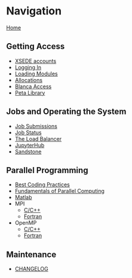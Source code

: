 # Navigation

[Home](https://github.com/ResearchComputing/Wiki_Documentation/wiki)

## Getting Access
- [XSEDE accounts](XSEDE)
- [Logging In](https://github.com/ResearchComputing/Wiki_Documentation/wiki/Logging-In)
- [Loading Modules](https://github.com/ResearchComputing/Wiki_Documentation/wiki/Loading-Modules)
- [Allocations]()
- [Blanca Access]()
- [Peta Library]()

## Jobs and Operating the System
- [Job Submissions]()
- [Job Status]()
- [The Load Balancer](https://github.com/ResearchComputing/Wiki_Documentation/wiki/The-Load-Balancer-Tool)
- [JupyterHub]()
- [Sandstone]()

## Parallel Programming
- [Best Coding Practices](https://github.com/ResearchComputing/Wiki_Documentation/wiki/Coding-Best-Practices)
- [Fundamentals of Parallel Computing](https://github.com/ResearchComputing/Wiki_Documentation/wiki/Fundamentals-of-Parallel-Computing)
- [Matlab](https://github.com/ResearchComputing/Wiki_Documentation/wiki/Matlab-on-Summit)
- MPI
    + [C/C++](https://github.com/ResearchComputing/Wiki_Documentation/wiki/MPI-C--)
    + [Fortran](https://github.com/ResearchComputing/Wiki_Documentation/wiki/MPI-Fortran)
- OpenMP 
    + [C/C++](https://github.com/ResearchComputing/Wiki_Documentation/wiki/OpenMP-C--)
    + [Fortran](https://github.com/ResearchComputing/Wiki_Documentation/wiki/OpenMP-Fortran)

## Maintenance
- [CHANGELOG](CHANGELOG)